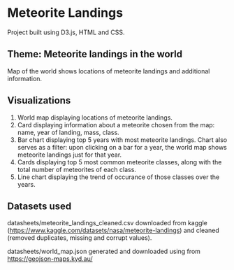 # Meteorite Landings
Project built using D3.js, HTML and CSS.

## Theme: Meteorite landings in the world
Map of the world shows locations of meteorite landings and additional information.

## Visualizations
1. World map displaying locations of meteorite landings.
2. Card displaying information about a meteorite chosen from the map: name, year of landing, mass, class.
3. Bar chart displaying top 5 years with most meteorite landings. Chart also serves as a filter: upon clicking on a bar for a year, the world map shows meteorite landings just for that year.
4. Cards displaying top 5 most common meteorite classes, along with the total number of meteorites of each class.
5. Line chart displaying the trend of occurance of those classes over the years.

## Datasets used
datasheets/meteorite_landings_cleaned.csv downloaded from kaggle (https://www.kaggle.com/datasets/nasa/meteorite-landings) and cleaned (removed duplicates, missing and corrupt values).

datasheets/world_map.json generated and downloaded using from https://geojson-maps.kyd.au/
